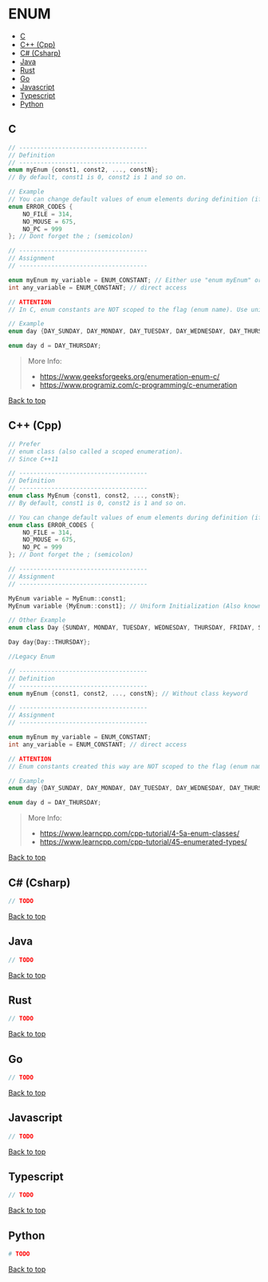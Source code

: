 # ENUM

- [C](#c)
- [C++ (Cpp)](#c-cpp)
- [C# (Csharp)](#c-csharp)
- [Java](#java)
- [Rust](#rust)
- [Go](#go)
- [Javascript](#javascript)
- [Typescript](#typescript)
- [Python](#python)

## C

```C
// ------------------------------------
// Definition
// ------------------------------------
enum myEnum {const1, const2, ..., constN};
// By default, const1 is 0, const2 is 1 and so on.

// Example
// You can change default values of enum elements during definition (if necessary).
enum ERROR_CODES {
	NO_FILE = 314,
	NO_MOUSE = 675,
	NO_PC = 999
}; // Dont forget the ; (semicolon)

// ------------------------------------
// Assignment
// ------------------------------------

enum myEnum my_variable = ENUM_CONSTANT; // Either use "enum myEnum" or a type alias
int any_variable = ENUM_CONSTANT; // direct access

// ATTENTION
// In C, enum constants are NOT scoped to the flag (enum name). Use unique names.

// Example
enum day {DAY_SUNDAY, DAY_MONDAY, DAY_TUESDAY, DAY_WEDNESDAY, DAY_THURSDAY, DAY_FRIDAY, DAY_SATURDAY};

enum day d = DAY_THURSDAY;
```

> More Info:
> - https://www.geeksforgeeks.org/enumeration-enum-c/
> - https://www.programiz.com/c-programming/c-enumeration

[Back to top](#top)

## C++ (Cpp)

```Cpp
// Prefer
// enum class (also called a scoped enumeration).
// Since C++11

// ------------------------------------
// Definition
// ------------------------------------
enum class MyEnum {const1, const2, ..., constN};
// By default, const1 is 0, const2 is 1 and so on.

// You can change default values of enum elements during definition (if necessary).
enum class ERROR_CODES {
	NO_FILE = 314,
	NO_MOUSE = 675,
	NO_PC = 999
}; // Dont forget the ; (semicolon)

// ------------------------------------
// Assignment
// ------------------------------------

MyEnum variable = MyEnum::const1;
MyEnum variable {MyEnum::const1}; // Uniform Initialization (Also known as Brace Initialization or List Initialization) (since C++11)

// Other Example
enum class Day {SUNDAY, MONDAY, TUESDAY, WEDNESDAY, THURSDAY, FRIDAY, SATURDAY};

Day day{Day::THURSDAY};
```

```Cpp
//Legacy Enum

// ------------------------------------
// Definition
// ------------------------------------
enum myEnum {const1, const2, ..., constN}; // Without class keyword

// ------------------------------------
// Assignment
// ------------------------------------

enum myEnum my_variable = ENUM_CONSTANT;
int any_variable = ENUM_CONSTANT; // direct access

// ATTENTION
// Enum constants created this way are NOT scoped to the flag (enum name). Use Modern Enum Class.

// Example
enum day {DAY_SUNDAY, DAY_MONDAY, DAY_TUESDAY, DAY_WEDNESDAY, DAY_THURSDAY, DAY_FRIDAY, DAY_SATURDAY};

enum day d = DAY_THURSDAY;
```

> More Info:
> - https://www.learncpp.com/cpp-tutorial/4-5a-enum-classes/
> - https://www.learncpp.com/cpp-tutorial/45-enumerated-types/

[Back to top](#top)

## C# (Csharp)

```Cs
// TODO
```

[Back to top](#top)

## Java

```Java
// TODO
```

[Back to top](#top)

## Rust

```Rust
// TODO
```

[Back to top](#top)

## Go

```Go
// TODO
```

[Back to top](#top)

## Javascript

```Javascript
// TODO
```

[Back to top](#top)

## Typescript

```Typescript
// TODO
```

[Back to top](#top)

## Python

```Python
# TODO
```

[Back to top](#top)

